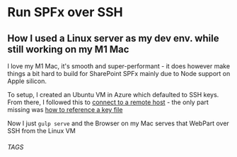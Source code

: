 # Run SPFx over SSH

## How I used a Linux server as my dev env. while still working on my M1 Mac

I love my M1 Mac, it's smooth and super-performant - it does however make things a bit hard to build for SharePoint SPFx mainly due to Node support on Apple silicon.

To setup, I created an Ubuntu VM in Azure which defaulted to SSH keys. From there, I followed this to [connect to a remote host](https://code.visualstudio.com/docs/remote/ssh#_connect-to-a-remote-host) - the only part missing was [how to reference a key file](https://code.visualstudio.com/docs/remote/troubleshooting#_improving-your-security-with-a-dedicated-key)

Now I just `gulp serve` and the Browser on my Mac serves that WebPart over SSH from the Linux VM

###### TAGS

<Linux> <SSH> <SPFx> <M1>
